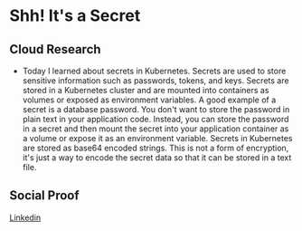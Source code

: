 # Shh! It's a Secret

## Cloud Research

- Today I learned about secrets in Kubernetes. Secrets are used to store sensitive information such as passwords, tokens, and keys. Secrets are stored in a Kubernetes cluster and are mounted into containers as volumes or exposed as environment variables.
A good example of a secret is a database password. You don't want to store the password in plain text in your application code. Instead, you can store the password in a secret and then mount the secret into your application container as a volume or expose it as an environment variable. Secrets in Kubernetes are stored as base64 encoded strings. This is not a form of encryption, it's just a way to encode the secret data so that it can be stored in a text file.


## Social Proof

[Linkedin](https://www.linkedin.com/posts/pankaj-biradar_100daysofcloud-kubernetes-secrets-activity-7090742670259585024-JVnu)
